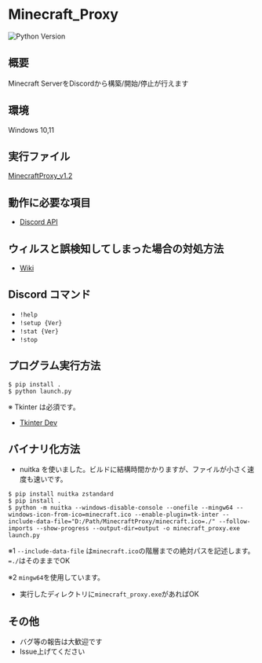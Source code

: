 # Minecraft_Proxy
![Python Version](https://img.shields.io/badge/Python-3.8%2B-orange)

## 概要
Minecraft ServerをDiscordから構築/開始/停止が行えます

## 環境
Windows 10,11

## 実行ファイル
[MinecraftProxy_v1.2](https://github.com/Trusted-Dream/MinecraftProxy/releases/tag/v1.2)

## 動作に必要な項目
- [Discord API](https://discord.com/developers/applications)

## ウィルスと誤検知してしまった場合の対処方法
- [Wiki](https://github.com/Trusted-Dream/MinecraftProxy/wiki/%E7%A2%BA%E8%AA%8D%E3%81%97%E3%81%A6%E3%81%84%E3%82%8B%E4%B8%8D%E5%85%B7%E5%90%88)
## Discord コマンド
 - `!help`
 - `!setup {Ver}`
 - `!stat {Ver}`
 - `!stop`


## プログラム実行方法
```
$ pip install .
$ python launch.py
```
※ Tkinter は必須です。

- [Tkinter Dev](https://www.tcl.tk/software/tcltk/download.html)

## バイナリ化方法
- nuitka を使いました。ビルドに結構時間かかりますが、ファイルが小さく速度も速いです。
```
$ pip install nuitka zstandard
$ pip install .
$ python -m nuitka --windows-disable-console --onefile --mingw64 --windows-icon-from-ico=minecraft.ico --enable-plugin=tk-inter --include-data-file="D:/Path/MinecraftProxy/minecraft.ico=./" --follow-imports --show-progress --output-dir=output -o minecraft_proxy.exe launch.py
```
※1 `--include-data-file` は`minecraft.ico`の階層までの絶対パスを記述します。`=./`はそのままでOK

※2 `mingw64`を使用しています。

- 実行したディレクトリに`minecraft_proxy.exe`があればOK

## その他
 - バグ等の報告は大歓迎です
 - Issue上げてください